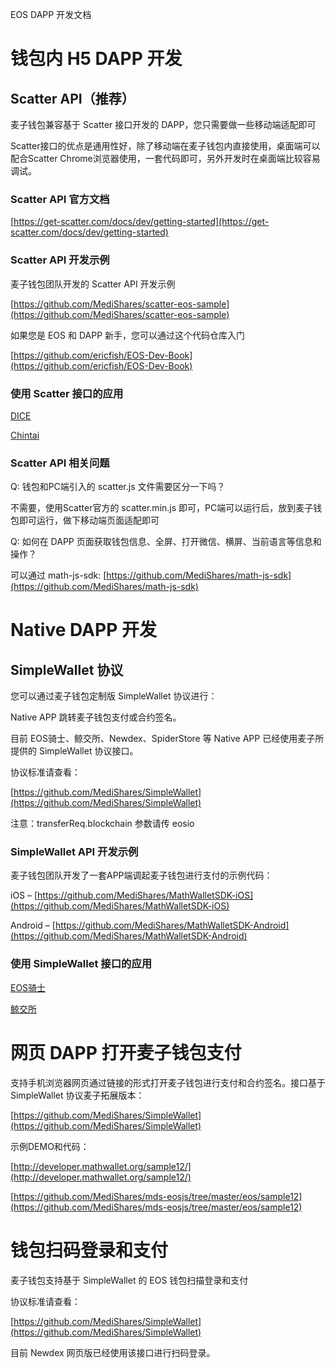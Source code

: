 EOS DAPP 开发文档

# 钱包内 H5 DAPP 开发

## Scatter API（推荐）

麦子钱包兼容基于 Scatter 接口开发的 DAPP，您只需要做一些移动端适配即可

Scatter接口的优点是通用性好，除了移动端在麦子钱包内直接使用，桌面端可以配合Scatter Chrome浏览器使用，一套代码即可，另外开发时在桌面端比较容易调试。

### Scatter API 官方文档

[https://get-scatter.com/docs/dev/getting-started](https://get-scatter.com/docs/dev/getting-started)

### Scatter API 开发示例

麦子钱包团队开发的 Scatter API 开发示例

[https://github.com/MediShares/scatter-eos-sample](https://github.com/MediShares/scatter-eos-sample)

如果您是 EOS 和 DAPP 新手，您可以通过这个代码仓库入门

[https://github.com/ericfish/EOS-Dev-Book](https://github.com/ericfish/EOS-Dev-Book)

### 使用 Scatter 接口的应用

[DICE](https://betdice.one)

[Chintai](https://eos.chintai.io)

### Scatter API 相关问题

Q: 钱包和PC端引入的 scatter.js 文件需要区分一下吗？

不需要，使用Scatter官方的 scatter.min.js 即可，PC端可以运行后，放到麦子钱包即可运行，做下移动端页面适配即可

Q: 如何在 DAPP 页面获取钱包信息、全屏、打开微信、横屏、当前语言等信息和操作？

可以通过 math-js-sdk: [https://github.com/MediShares/math-js-sdk](https://github.com/MediShares/math-js-sdk)

# Native DAPP 开发

## SimpleWallet 协议

您可以通过麦子钱包定制版 SimpleWallet 协议进行：

Native APP 跳转麦子钱包支付或合约签名。

目前 EOS骑士、鲸交所、Newdex、SpiderStore 等 Native APP 已经使用麦子所提供的 SimpleWallet 协议接口。

协议标准请查看：

[https://github.com/MediShares/SimpleWallet](https://github.com/MediShares/SimpleWallet)

注意：transferReq.blockchain 参数请传 eosio

### SimpleWallet API 开发示例

麦子钱包团队开发了一套APP端调起麦子钱包进行支付的示例代码：

iOS – [https://github.com/MediShares/MathWalletSDK-iOS](https://github.com/MediShares/MathWalletSDK-iOS)

Android – [https://github.com/MediShares/MathWalletSDK-Android](https://github.com/MediShares/MathWalletSDK-Android)

### 使用 SimpleWallet 接口的应用

[EOS骑士](http://eosknights.io)

[鲸交所](https://whaleex.com)

# 网页 DAPP 打开麦子钱包支付

支持手机浏览器网页通过链接的形式打开麦子钱包进行支付和合约签名。接口基于 SimpleWallet 协议麦子拓展版本：

[https://github.com/MediShares/SimpleWallet](https://github.com/MediShares/SimpleWallet)

示例DEMO和代码：

[http://developer.mathwallet.org/sample12/](http://developer.mathwallet.org/sample12/)

[https://github.com/MediShares/mds-eosjs/tree/master/eos/sample12](https://github.com/MediShares/mds-eosjs/tree/master/eos/sample12)

# 钱包扫码登录和支付

麦子钱包支持基于 SimpleWallet 的 EOS 钱包扫描登录和支付

协议标准请查看：

[https://github.com/MediShares/SimpleWallet](https://github.com/MediShares/SimpleWallet)

目前 Newdex 网页版已经使用该接口进行扫码登录。